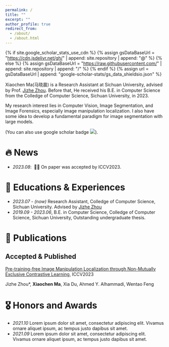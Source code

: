```yaml
---
permalink: /
title: ""
excerpt: ""
author_profile: true
redirect_from: 
  - /about/
  - /about.html
---
```


{% if site.google_scholar_stats_use_cdn %}
{% assign gsDataBaseUrl = "https://cdn.jsdelivr.net/gh/" | append: site.repository | append: "@" %}
{% else %}
{% assign gsDataBaseUrl = "https://raw.githubusercontent.com/" | append: site.repository | append: "/" %}
{% endif %}
{% assign url = gsDataBaseUrl | append: "google-scholar-stats/gs_data_shieldsio.json" %}



<span class='anchor' id='about-me'></span>

Xiaochen Ma(马晓晨) is a Research Assistant at Sichuan University, advised by Prof. [Jizhe Zhou](https://cs.scu.edu.cn/info/1283/17001.htm). Before that, He received his B.E. in Computer Science from the Colledge of Computer Science, Sichuan University, in 2023. 

My research interest lies in Computer Vision, Image Segmentation, and Image Forensics, especially image manipulation localization. I also have some idea to develop a fundamental paradigm for image segmentation with large models.

<!-- I have published more than 100 papers at the top international AI conferences with total <a href='https://scholar.google.com/citations?user=hGEIyCEAAAAJ'>google scholar citations <strong><span id='total_cit'>260000+</span></strong></a>  -->
(You can also use google scholar badge <a href='https://scholar.google.com/citations?user=hGEIyCEAAAAJ'><img src="https://img.shields.io/endpoint?url={{ url | url_encode }}&logo=Google%20Scholar&labelColor=f6f6f6&color=9cf&style=flat&label=citations"></a>). 


# 🔥 News
- *2023.08*: &nbsp;🎉🎉 On paper was accepted by ICCV2023.
<!-- - *2022.02*: &nbsp;🎉🎉 -->

# 📖 Educations & Experiences
- *2023.07 - (now)* Research Assistant, Colledge of Computer Science, Sichuan University. Advised by [Jizhe Zhou](https://cs.scu.edu.cn/info/1283/17001.htm)
- *2019.09 - 2023.06*,  B.E. in Computer Science, Colledge of Computer Science, Sichuan University, Outstanding undergraduate thesis.

# 📝 Publications 

## Accepted & Published

[Pre-training-free Image Manipulation Localization through Non-Mutually Exclusive Contrastive Learning](http://arxiv.org/abs/2309.14900), ICCV2023

Jizhe Zhou*, **Xiaochen Ma**, Xia Du, Ahmed Y. Alhammadi, Wentao Feng



<!-- <div class='paper-box'><div class='paper-box-image'><div><div class="badge">CVPR 2016</div><img src='images/500x300.png' alt="sym" width="100%"></div></div>
<div class='paper-box-text' markdown="1"> -->



<!-- [Deep Residual Learning for Image Recognition](https://openaccess.thecvf.com/content_cvpr_2016/papers/He_Deep_Residual_Learning_CVPR_2016_paper.pdf)

**Kaiming He**, Xiangyu Zhang, Shaoqing Ren, Jian Sun

[**Project**](https://scholar.google.com/citations?view_op=view_citation&hl=zh-CN&user=DhtAFkwAAAAJ&citation_for_view=DhtAFkwAAAAJ:ALROH1vI_8AC) <strong><span class='show_paper_citations' data='DhtAFkwAAAAJ:ALROH1vI_8AC'></span></strong>
- Lorem ipsum dolor sit amet, consectetur adipiscing elit. Vivamus ornare aliquet ipsum, ac tempus justo dapibus sit amet. 
</div>
</div>

- [Lorem ipsum dolor sit amet, consectetur adipiscing elit. Vivamus ornare aliquet ipsum, ac tempus justo dapibus sit amet](https://github.com), A, B, C, **CVPR 2020** -->

# 🎖 Honors and Awards
- *2021.10* Lorem ipsum dolor sit amet, consectetur adipiscing elit. Vivamus ornare aliquet ipsum, ac tempus justo dapibus sit amet. 
- *2021.09* Lorem ipsum dolor sit amet, consectetur adipiscing elit. Vivamus ornare aliquet ipsum, ac tempus justo dapibus sit amet. 



<!-- # 💬 Invited Talks
- *2021.06*, Lorem ipsum dolor sit amet, consectetur adipiscing elit. Vivamus ornare aliquet ipsum, ac tempus justo dapibus sit amet. 
- *2021.03*, Lorem ipsum dolor sit amet, consectetur adipiscing elit. Vivamus ornare aliquet ipsum, ac tempus justo dapibus sit amet.  \| [\[video\]](https://github.com/) -->

<!-- # 💻 Internships
- *2019.05 - 2020.02*, [Lorem](https://github.com/), China. -->